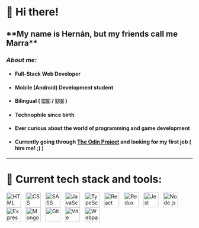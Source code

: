 <h1> 👋 Hi there! </h1>

<h2> **My name is Hernán, but my friends call me Marra** </h1>

### _About me:_

- #### Full-Stack Web Developer
- #### Mobile (Android) Development student
- #### Bilingual ( 🇪🇸 / 🇺🇸 )
- #### Technophile since birth
- #### Ever curious about the world of programming and game development
- #### Currently going through [The Odin Project][top] and looking for my first job ( hire me! ;) )

---

<h1 style='border: 0'> 🔨 ️Current tech stack and tools: </h1>

<img align='left' alt='HTML' width='40px' style='padding-right:10px;' src='https://cdn.jsdelivr.net/gh/devicons/devicon/icons/html5/html5-original.svg'/>
<img align='left' alt='CSS' width='40px' style='padding-right:10px;' src='https://cdn.jsdelivr.net/gh/devicons/devicon/icons/css3/css3-original.svg'/>
<img align='left' alt='SASS' width='40px' style='padding-right:10px;' src='https://cdn.jsdelivr.net/gh/devicons/devicon/icons/sass/sass-original.svg'/>
<img align='left' alt='JavaScript' width='40px' style='padding-right:10px;' src='https://cdn.jsdelivr.net/gh/devicons/devicon/icons/javascript/javascript-original.svg'/>
<img align='left' alt='TypeScript' width='40px' style='padding-right:10px;' src='https://cdn.jsdelivr.net/gh/devicons/devicon/icons/typescript/typescript-original.svg'/>
<img align='left' alt='React' width='40px' style='padding-right:10px;' src='https://cdn.jsdelivr.net/gh/devicons/devicon/icons/react/react-original.svg'/>
<img align='left' alt='Redux' width='40px' style='padding-right:10px;' src='https://cdn.jsdelivr.net/gh/devicons/devicon/icons/redux/redux-original.svg'/>
<img align='left' alt='Jest' width='40px' style='padding-right:10px;' src='https://cdn.jsdelivr.net/gh/devicons/devicon/icons/jest/jest-plain.svg'/>
<img align='left' alt='Node.js' width='40px' style='padding-right:10px;' src='https://cdn.jsdelivr.net/gh/devicons/devicon/icons/nodejs/nodejs-original.svg'/>
<img align='left' alt='Express' width='40px' style='padding-right:10px;' src='https://cdn.jsdelivr.net/gh/devicons/devicon/icons/express/express-original.svg'/>
<img align='left' alt='MongoDB' width='40px' style='padding-right:10px;' src='https://cdn.jsdelivr.net/gh/devicons/devicon/icons/mongodb/mongodb-original.svg'/>
<img align='left' alt='Git' width='40px' style='padding-right:10px;' src='https://cdn.jsdelivr.net/gh/devicons/devicon/icons/git/git-original.svg'/>
<img align='left' alt='Vite' width='40px' style='padding-right:10px;' src='https://vite-plugin-ssr.com/assets/vite.17e50649.svg'/>
<img align='left' alt='Webpack' width='40px' style='padding-right:10px;' src='https://cdn.jsdelivr.net/gh/devicons/devicon/icons/webpack/webpack-original.svg'/>

[top]: https://www.theodinproject.com
